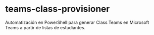 # teams-class-provisioner
Automatización en PowerShell para generar Class Teams en Microsoft Teams a partir de listas de estudiantes.
